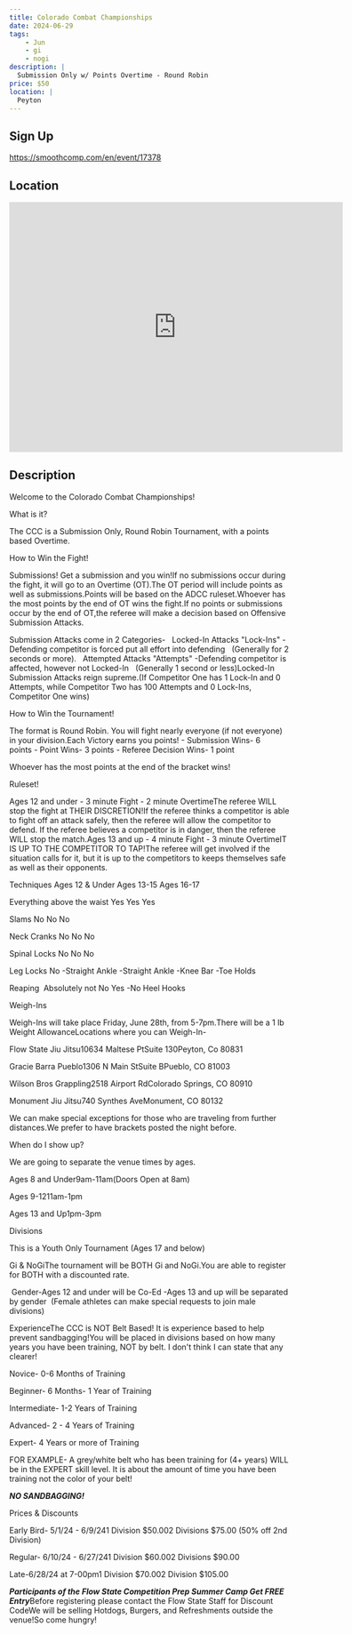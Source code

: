 ```yaml
---
title: Colorado Combat Championships
date: 2024-06-29
tags:
    - Jun
    - gi 
    - nogi 
description: |
  Submission Only w/ Points Overtime - Round Robin
price: $50
location: |
  Peyton
---
```

## Sign Up
https://smoothcomp.com/en/event/17378

## Location
<iframe src="https://www.google.com/maps/embed?pb=!1m18!1m12!1m3!1d12345.6789!2d-104.6303032!3d38.9401573!2m3!1f0!2f0!3f0!3m2!1i1024!2i768!4f13.1!3m3!1m2!1s0x0%3A0x0!2z38.9401573!5e0!3m2!1sen!2sus!4v1234567890" width="600" height="450" style="border:0;" allowfullscreen="" loading="lazy"></iframe>

## Description
Welcome to the Colorado Combat Championships!


What is it?


The CCC is a Submission Only, Round Robin Tournament, with a points based Overtime.


How to Win the Fight!


Submissions! Get a submission and you win!If no submissions occur during the fight, it will go to an Overtime (OT).The OT period will include points as well as submissions.Points will be based on the ADCC ruleset.Whoever has the most points by the end of OT wins the fight.If no points or submissions occur by the end of OT,the referee will make a decision based on Offensive Submission Attacks.


Submission Attacks come in 2 Categories-   Locked-In Attacks "Lock-Ins" -Defending competitor is forced put all effort into defending   (Generally for 2 seconds or more).   Attempted Attacks "Attempts" -Defending competitor is affected, however not Locked-In   (Generally 1 second or less)Locked-In Submission Attacks reign supreme.(If Competitor One has 1 Lock-In and 0 Attempts, while Competitor Two has 100 Attempts and 0 Lock-Ins, Competitor One wins)


How to Win the Tournament!


The format is Round Robin. You will fight nearly everyone (if not everyone) in your division.Each Victory earns you points! - Submission Wins- 6 points - Point Wins- 3 points - Referee Decision Wins- 1 point


Whoever has the most points at the end of the bracket wins!


Ruleset!


Ages 12 and under - 3 minute Fight - 2 minute OvertimeThe referee WILL stop the fight at THEIR DISCRETION!If the referee thinks a competitor is able to fight off an attack safely, then the referee will allow the competitor to defend. If the referee believes a competitor is in danger, then the referee WILL stop the match.Ages 13 and up - 4 minute Fight - 3 minute OvertimeIT IS UP TO THE COMPETITOR TO TAP!The referee will get involved if the situation calls for it, but it is up to the competitors to keeps themselves safe as well as their opponents. 




Techniques
Ages 12 & Under
Ages 13-15
Ages 16-17


Everything above the waist
Yes
Yes
Yes


Slams
No
No
No


Neck Cranks
No
No
No


Spinal Locks
No
No
No


Leg Locks
No
-Straight Ankle
-Straight Ankle -Knee Bar -Toe Holds


Reaping 
Absolutely not
No
Yes -No Heel Hooks




Weigh-Ins


Weigh-Ins will take place Friday, June 28th, from 5-7pm.There will be a 1 lb Weight AllowanceLocations where you can Weigh-In-


Flow State Jiu Jitsu10634 Maltese PtSuite 130Peyton, Co 80831


Gracie Barra Pueblo1306 N Main StSuite BPueblo, CO 81003


Wilson Bros Grappling2518 Airport RdColorado Springs, CO 80910


Monument Jiu Jitsu740 Synthes AveMonument, CO 80132


We can make special exceptions for those who are traveling from further distances.We prefer to have brackets posted the night before. 


When do I show up?


We are going to separate the venue times by ages.


Ages 8 and Under9am-11am(Doors Open at 8am)


Ages 9-1211am-1pm


Ages 13 and Up1pm-3pm


Divisions 


This is a Youth Only Tournament (Ages 17 and below)


Gi & NoGiThe tournament will be BOTH Gi and NoGi.You are able to register for BOTH with a discounted rate.


 Gender-Ages 12 and under will be Co-Ed -Ages 13 and up will be separated by gender  (Female athletes can make special requests to join male divisions)


ExperienceThe CCC is NOT Belt Based! It is experience based to help prevent sandbagging!You will be placed in divisions based on how many years you have been training, NOT by belt. I don't think I can state that any clearer!


Novice- 0-6 Months of Training


Beginner- 6 Months- 1 Year of Training 


Intermediate- 1-2 Years of Training 


Advanced- 2 - 4 Years of Training


Expert- 4 Years or more of Training


FOR EXAMPLE- A grey/white belt who has been training for (4+ years) WILL be in the EXPERT skill level. It is about the amount of time you have been training not the color of your belt! 


***NO SANDBAGGING!***


Prices & Discounts


Early Bird- 5/1/24 - 6/9/241 Division $50.002 Divisions $75.00 (50% off 2nd Division)


Regular- 6/10/24 - 6/27/241 Division $60.002 Divisions $90.00


Late-6/28/24 at 7-00pm1 Division $70.002 Division $105.00


***Participants of the Flow State Competition Prep Summer Camp Get FREE Entry***Before registering please contact the Flow State Staff for Discount CodeWe will be selling Hotdogs, Burgers, and Refreshments outside the venue!So come hungry!